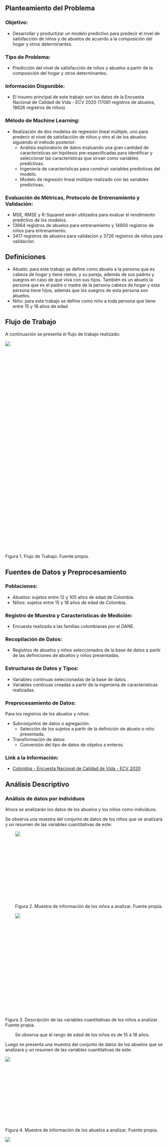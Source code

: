 <span class="c1"></span>

## <span class="c4">Planteamiento del Problema</span>

<span class="c4"></span>

### <span class="c20">O</span><span class="c4">bjetivo:</span>

<span class="c4"></span>

*   <span class="c1">Desarrollar y productizar un modelo predictivo para predecir el nivel de satisfacción de niños y de abuelos de acuerdo a la composición del hogar y otros determinantes.</span>

<span class="c1"></span>

### <span class="c4">Tipo de Problema:</span>

<span class="c1"></span>

*   <span class="c1">Predicción del nivel de satisfacción de niños y abuelos a partir de la composición del hogar y otros determinantes.</span>

<span class="c1"></span>

### <span class="c4">Información Disponible:</span>

<span class="c4"></span>

*   <span class="c1">El insumo principal de este trabajo son los datos de la Encuesta Nacional de Calidad de Vida - ECV 2020 (17081 registros de abuelos, 18626 registros de niños).</span>

<span class="c1"></span>

### <span class="c4">Método de Machine Learning:</span>

<span class="c1"></span>

- <span class="c1">Realización de dos modelos de regresión lineal múltiple, uno para predecir el nivel de satisfacción de niños y otro el de los abuelos siguiendo el método posterior:</span>
  -   <span class="c1">Análisis exploratorio de datos evaluando una gran cantidad de características sin hipótesis pre-especificadas para identificar y seleccionar las características que sirvan como variables predictivas.</span>
  -   <span class="c1">Ingeniería de características para construir variables predictivas del modelo.</span>
  -   <span>Modelo de regresión lineal múltiple realizado con las variables predictivas.</span><span class="c25"> </span>

<span class="c20 c25 c28"></span>

### <span class="c4">Evaluación de Métricas, Protocolo de Entrenamiento y Validación:</span>

<span class="c4"></span>

*   <span class="c1">MSE, RMSE y R-Squared serán utilizados para evaluar el rendimiento predictivo de los modelos.</span>
*   <span class="c1">13664 registros de abuelos para entrenamiento y 14900 registros de niños para entrenamiento.</span>
*   <span class="c1">3417 registros de abuelos para validación y 3726 registros de niños para validación.</span>

<span class="c1"></span>

## <span class="c4">Definiciones</span>

*   <span class="c1">Abuelo: para este trabajo se define como abuelo a la persona que es cabeza de hogar y tiene nietos, y su pareja, además de sus padres y suegros en caso de que viva con sus hijos. También es un abuelo la persona que es el padre o madre de la persona cabeza de hogar y esta persona tiene hijos, además que los suegros de esta persona son abuelos.</span>
*   <span class="c1">Niño: para este trabajo se define como niño a toda persona que tiene entre 15 y 18 años de edad.</span>

<span class="c1"></span>

## <span class="c4">Flujo de Trabajo</span>

<span class="c4"></span>

<span class="c1">A continuación se presenta el flujo de trabajo realizado:</span>

<span style="overflow: hidden; display: inline-block; margin: 0.00px 0.00px; border: 0.00px solid #000000; transform: rotate(0.00rad) translateZ(0px); -webkit-transform: rotate(0.00rad) translateZ(0px); width: 601.70px; height: 666.67px;">![](images/image11.png)</span>

<span class="c5">Figura 1\.</span> <span class="c9">Flujo de Trabajo. Fuente propia.</span>

<span class="c1"></span>

## <span class="c4">Fuentes de Datos y Preprocesamiento</span>

<span class="c4"></span>

### <span class="c4">Poblaciones:</span>

<span class="c1"></span>

*   <span class="c1">Abuelos: sujetos entre 12 y 105 años de edad de Colombia.</span>
*   <span class="c1">Niños: sujetos entre 15 y 18 años de edad de Colombia.</span>

<span class="c1"></span>

### <span class="c4">Registro de Muestra y Características de Medición:</span>

<span class="c1"></span>

*   <span class="c1">Encuesta realizada a las familias colombianas por el DANE.</span>

<span class="c1"></span>

### <span class="c4">Recopilación de Datos:</span>

<span class="c1"></span>

*   <span class="c1">Registros de abuelos y niños seleccionados de la base de datos a partir de las definiciones de abuelos y niños presentadas.</span>

<span class="c1"></span>

### <span class="c4">Estructuras de Datos y Tipos:</span>

<span class="c1"></span>

*   <span class="c1">Variables continuas seleccionadas de la base de datos.</span>
*   <span class="c1">Variables continuas creadas a partir de la ingeniería de características realizadas.</span>

<span class="c4"></span>

### <span class="c4">Preprocesamiento de Datos:</span>

<span class="c4"></span>

<span class="c1">Para los registros de los abuelos y niños:</span>

* <span class="c1">Subconjuntos de datos o agregación:</span>
  * <span class="c1">Selección de los sujetos a partir de la definición de abuelo o niño presentada.</span>
* <span class="c1">Transformación de datos:</span>
  * <span class="c1">Conversión del tipo de datos de objetos a enteros.</span>

<span class="c1"></span>

### <span class="c4">Link a la Información:</span>

<span class="c4"></span>

*   <span class="c22">[Colombia - Encuesta Nacional de Calidad de Vida - ECV 2020](https://www.google.com/url?q=https://microdatos.dane.gov.co/index.php/catalog/718/get_microdata&sa=D&source=editors&ust=1651468799389679&usg=AOvVaw0762i5vpCcXCnA1XNwGwhp)</span><span class="c1"> </span>

<span class="c1"></span>

## <span class="c4">Análisis Descriptivo</span>

<span class="c4"></span>

### <span class="c4">Análisis de datos por individuos</span>

<span class="c4"></span>

<span class="c16">Ahora se analizarán los datos de los abuelos y los niños como individuos.</span>

<span class="c1">Se observa una muestra del conjunto de datos de los niños que se analizará y un resumen de las variables cuantitativas de este:</span>

<span class="c1"></span>

<span>        </span><span style="overflow: hidden; display: inline-block; margin: 0.00px 0.00px; border: 0.00px solid #000000; transform: rotate(0.00rad) translateZ(0px); -webkit-transform: rotate(0.00rad) translateZ(0px); width: 349.00px; height: 214.00px;">![](images/image7.png)</span>

<span>        </span><span class="c5">Figura 2\.</span> <span class="c18">Muestra de información de los niños a analizar. Fuente propia.</span>

<span>        </span><span style="overflow: hidden; display: inline-block; margin: 0.00px 0.00px; border: 0.00px solid #000000; transform: rotate(0.00rad) translateZ(0px); -webkit-transform: rotate(0.00rad) translateZ(0px); width: 188.00px; height: 315.00px;">![](images/image17.png)</span>

<span class="c5">Figura 3\.</span> <span class="c9">Descripción de las variables cuantitativas de los niños a analizar. Fuente propia.</span>

<span class="c1"></span>

<span class="c1">        Se observa que el rango de edad de los niños es de 15 a 18 años.</span>

<span class="c1"></span>

<span class="c1">Luego se presenta una muestra del conjunto de datos de los abuelos que se analizará y un resumen de las variables cuantitativas de este:</span>

<span class="c1"></span>

<span style="overflow: hidden; display: inline-block; margin: 0.00px 0.00px; border: 0.00px solid #000000; transform: rotate(0.00rad) translateZ(0px); -webkit-transform: rotate(0.00rad) translateZ(0px); width: 400.00px; height: 212.00px;">![](images/image4.png)</span>

<span class="c5">Figura 4\.</span> <span class="c18">Muestra de información de los abuelos a analizar. Fuente propia.</span>

<span class="c2"></span>

<span class="c2"></span>

<span style="overflow: hidden; display: inline-block; margin: 0.00px 0.00px; border: 0.00px solid #000000; transform: rotate(0.00rad) translateZ(0px); -webkit-transform: rotate(0.00rad) translateZ(0px); width: 184.00px; height: 311.00px;">![](images/image3.png)</span>

<span class="c5">Figura 5\.</span> <span class="c9">Descripción de las variables cuantitativas de los abuelos a analizar. Fuente propia.</span>

<span class="c1"></span>

<span class="c2">Se observa que el rango de edad de los abuelos es de 16 a 105 años.</span>

<span class="c2"></span>

#### <span class="c4">Análisis de individuos por el sexo</span>

<span class="c2"></span>

<span class="c2">Seguidamente se representan los datos del sexo por medio de un gráfico de barras comparativo, donde se muestra la cantidad de niños y abuelos con sexo masculino y femenino.</span>

<span class="c2"></span>

<span style="overflow: hidden; display: inline-block; margin: 0.00px 0.00px; border: 0.00px solid #000000; transform: rotate(0.00rad) translateZ(0px); -webkit-transform: rotate(0.00rad) translateZ(0px); width: 510.00px; height: 470.00px;">![](images/image1.png)</span>

<span class="c5">Figura 6\.</span> <span class="c9">Gráfico de barras comparativo de niños y abuelos por sexo. Fuente propia.</span>

<span class="c1"></span>

<span class="c2">Se nota que para los abuelos hay más mujeres que hombres mientras que para los niños las cantidades de niños y niñas son similares.</span>

<span class="c4"></span>

#### <span class="c4">Análisis de datos por la edad</span>

<span class="c4"></span>

<span class="c2">Ahora se representan los datos de edad, los cuales se dividen en edad de niños y edad de abuelos.</span>

<span class="c2"></span>

<span class="c2">Edad de los niños:</span>

<span class="c16">        </span><span style="overflow: hidden; display: inline-block; margin: 0.00px 0.00px; border: 0.00px solid #000000; transform: rotate(0.00rad) translateZ(0px); -webkit-transform: rotate(0.00rad) translateZ(0px); width: 463.00px; height: 436.00px;">![](images/image6.png)</span>

<span class="c5">Figura 7\.</span> <span class="c9">Gráfico de barras de las edades de los niños. Fuente propia.</span>

<span class="c1"></span>

<span class="c1">Se nota que las proporciones de edades de los niños son similares.</span>

<span class="c1"></span>

<span class="c1">Edad de los abuelos:</span>

<span class="c1"></span>

<span style="overflow: hidden; display: inline-block; margin: 0.00px 0.00px; border: 0.00px solid #000000; transform: rotate(0.00rad) translateZ(0px); -webkit-transform: rotate(0.00rad) translateZ(0px); width: 144.00px; height: 191.00px;">![](images/image12.png)</span>

<span class="c5">Figura 8\.</span> <span class="c9">Tabla de las edades de los niños. Fuente propia.</span>

<span class="c1"></span>

<span style="overflow: hidden; display: inline-block; margin: 0.00px 0.00px; border: 0.00px solid #000000; transform: rotate(0.00rad) translateZ(0px); -webkit-transform: rotate(0.00rad) translateZ(0px); width: 503.00px; height: 482.00px;">![](images/image16.png)</span>

<span class="c5">Figura 9\.</span> <span class="c18">Gráfico de dispersión de las edades de los abuelos. Fuente propia.</span>

<span class="c1"></span>

<span>Cabe aclarar que se utilizó una gráfica diferente al gráfico de barras utilizado para las edades de los niños debido al rango de edad de los abuelos, por lo que se decidió realizar un gráfico de dispersión Edad vs. Cantidad para mostrar la cantidad de</span><span class="c23"> personas en cierto rango de edad de los abuelos. Al mirar la gráfica se observa qu</span><span class="c23 c26">e la mayoría de los abuelos se encuentran entre los 40 y los 80 años de edad.</span>

<span class="c4"></span>

#### <span class="c4">Análisis de datos según la etnia, pueblo o cultura</span>

<span class="c4"></span>

<span class="c2">Después se representan los datos de las etnias/culturas tanto de los niños como de los abuelos en un gráfico de barras comparativo.</span>

<span style="overflow: hidden; display: inline-block; margin: 0.00px 0.00px; border: 0.00px solid #000000; transform: rotate(0.00rad) translateZ(0px); -webkit-transform: rotate(0.00rad) translateZ(0px); width: 463.00px; height: 742.00px;">![](images/image9.jpg)</span>

<span class="c5">Figura 10\.</span> <span class="c18">Gráfico de barras comparativo de las etnias y culturas de los abuelos y niños. Fuente propia.</span>

<span class="c1"></span>

<span class="c2">Se aprecia que la mayoría de abuelos y niños no pertenecen a una etnia o cultura en específico y que en los datos hay muy poca representación de otras etnias y culturas.</span>

<span class="c2"></span>

<span class="c1"></span>

### <span class="c4">Análisis de datos por hogares</span>

<span class="c4"></span>

<span class="c2">Ahora se analizarán los datos de los hogares donde viven los abuelos y los niños.</span>

<span class="c2"></span>

<span class="c2">Se observa una muestra del conjunto de datos de los niños que se analizará y un resumen de las variables cualitativas de este:</span>

<span class="c2"></span>

<span style="overflow: hidden; display: inline-block; margin: 0.00px 0.00px; border: 0.00px solid #000000; transform: rotate(0.00rad) translateZ(0px); -webkit-transform: rotate(0.00rad) translateZ(0px); width: 293.00px; height: 196.00px;">![](images/image15.png)</span>

<span class="c5">Figura 11\.</span> <span class="c9">Muestra de información de los hogares de los niños a analizar. Fuente propia.</span>

<span class="c9"></span>

<span style="overflow: hidden; display: inline-block; margin: 0.00px 0.00px; border: 0.00px solid #000000; transform: rotate(0.00rad) translateZ(0px); -webkit-transform: rotate(0.00rad) translateZ(0px); width: 344.00px; height: 162.00px;">![](images/image14.png)</span>

<span class="c5">Figura 12\.</span> <span class="c9">Descripción de las variables cualitativas de los hogares de los niños a analizar. Fuente propia.</span>

<span class="c9"></span>

<span class="c1">Se aprecia que la gran parte de los hogares encuestados considera que están seguros, que se encuentran en la pobreza y dicen no tener internet.</span>

<span class="c2"></span>

<span style="overflow: hidden; display: inline-block; margin: 0.00px 0.00px; border: 0.00px solid #000000; transform: rotate(0.00rad) translateZ(0px); -webkit-transform: rotate(0.00rad) translateZ(0px); width: 353.00px; height: 194.00px;">![](images/image13.png)</span>

<span class="c5">Figura 13\.</span> <span class="c18">Muestra de información de los hogares de los abuelos a analizar. Fuente propia.</span>

<span style="overflow: hidden; display: inline-block; margin: 0.00px 0.00px; border: 0.00px solid #000000; transform: rotate(0.00rad) translateZ(0px); -webkit-transform: rotate(0.00rad) translateZ(0px); width: 391.00px; height: 168.00px;">![](images/image8.png)</span>

<span class="c5">Figura 14\.</span> <span class="c9">Descripción de las variables cualitativas de los hogares de los abuelos a analizar. Fuente propia.</span>

<span class="c1"></span>

<span class="c2">Se observa que la mayoría de los hogares en los que residen abuelos se encuentran en condiciones similares a los hogares en los que residen los niños.</span>

<span class="c2"></span>

#### <span class="c4">Análisis de datos según sentimiento de seguridad</span>

<span class="c4"></span>

<span class="c16">Ahora se representan los datos de sentimiento de seguridad en los hogares donde residen los niños por medio de un gráfico de barras comparativo.</span>

<span class="c2"></span>

<span style="overflow: hidden; display: inline-block; margin: 0.00px 0.00px; border: 0.00px solid #000000; transform: rotate(0.00rad) translateZ(0px); -webkit-transform: rotate(0.00rad) translateZ(0px); width: 601.70px; height: 556.00px;">![](images/image5.jpg)</span>

<span class="c5">Figura 15\.</span> <span class="c18">Gráfico de barras comparativo de niños y abuelos por sentimiento de seguridad.</span><span class="c18"> Fuente propia.</span>

<span class="c2"></span>

<span class="c2">Al analizar el gráfico se observa que la mayoría de hogares donde residen los abuelos y los niños se sienten seguros.</span>

<span class="c16 c24"></span>

<span class="c2"></span>

#### <span class="c4">Análisis de datos según sentimiento de pobreza</span>

<span class="c4"></span>

<span class="c2">Luego representamos los datos de sentimiento de pobreza de hogares donde residen niños y abuelos por medio de un gráfico de barras comparativo.</span>

<span class="c2"></span>

<span style="overflow: hidden; display: inline-block; margin: 0.00px 0.00px; border: 0.00px solid #000000; transform: rotate(0.00rad) translateZ(0px); -webkit-transform: rotate(0.00rad) translateZ(0px); width: 601.70px; height: 544.00px;">![](images/image10.jpg)</span>

<span class="c5">Figura 16\.</span> <span class="c18">Gráfico de barras comparativo de niños y abuelos por sentimiento de pobreza. Fuente propia.</span>

<span class="c2"></span>

<span class="c2">Se aprecia que la proporción de sentimiento de pobreza es similar tanto en los hogares donde residen niños como en los hogares donde residen abuelos, predominando los hogares que sienten que están en la pobreza.</span>

<span class="c2"></span>

#### <span class="c4">Análisis de datos según la tenencia de internet</span>

<span class="c4"></span>

<span class="c2">Ahora se representan los datos sobre los hogares donde residen niños y abuelos que tienen internet.</span>

<span class="c2"></span>

<span style="overflow: hidden; display: inline-block; margin: 0.00px 0.00px; border: 0.00px solid #000000; transform: rotate(0.00rad) translateZ(0px); -webkit-transform: rotate(0.00rad) translateZ(0px); width: 601.70px; height: 544.00px;">![](images/image2.jpg)</span>

<span class="c5">Figura 17\.</span> <span class="c9">Gráfico de barras comparativo de niños y abuelos por tenencia de internet. Fuente propia.</span>

<span class="c9"></span>

<span class="c16">Se nota que hay más hogares donde residen niños sin internet que hogares donde residen abuelos, y se nota una proporción similar en ambos casos.</span>

<span class="c4"></span>

## <span class="c4">Desarrollo de los Modelos y Validación</span>

### <span class="c4">Software Utilizado:</span>

<span class="c1"></span>

*   <span>Modelos realizados en</span> <span class="c22">[Google Collaboratory](https://www.google.com/url?q=https://colab.research.google.com/notebooks/welcome.ipynb?hl%3Des&sa=D&source=editors&ust=1651468799400076&usg=AOvVaw3BsmzIFA0LLERerLBE2zcG)</span><span> con el lenguaje de programación Python utilizando la librería</span> <span class="c22">[Sklearn](https://www.google.com/url?q=https://scikit-learn.org/stable/&sa=D&source=editors&ust=1651468799400362&usg=AOvVaw23RUSQiQ8kNy3KoPx_MyLq)</span><span class="c1">.</span>

<span class="c1"></span>

### <span class="c4">Entrenamiento y Validación de los Modelos:</span>

<span class="c1"></span>

*   <span class="c1">Entrenamiento completado utilizando 13664 registros de abuelos y 14900 registros de niños.</span>

<span class="c1"></span>

### <span class="c4">Características Seleccionadas y Entrada a los Modelos:</span>

<span class="c4"></span>

<span class="c1">Las características se seleccionaron teniendo en cuenta la revisión de literatura que se realizó previa al desarrollo de los modelos que permitió llevar a cabo  la ingeniería de características y con base en la evaluación de la correlación de las variables que ya se presentaban en la base de datos.</span>

<span class="c1"></span>

*   <span class="c1">Para el modelo de los abuelos: 'step_in_life', 'free_time_satisfaction', 'health_satisfaction', 'happiness_yesterday', 'life_worthiness', 'job_satisfaction', 'safety_satisfaction', 'worried_level', 'sadness_level', 'home_life_conditions', 'childhouse_home', 'home_incomes', 'kids_amount', 'teenagers_amount', 'sons_amount', 'has_partner'.</span>
*   <span class="c1">Para el modelo de los niños: 'step_in_life', 'free_time_satisfaction', 'health_satisfaction', 'happiness_yesterday', 'life_worthiness', 'life_satisfaction', 'safety_satisfaction', 'worried_level' 'sadness_level', 'home_life_conditions', 'childhouse_home', 'has_internet', 'poverty', 'live_after_5_years'.</span>

<span class="c1"></span>

### <span class="c4">Variable a Predecir y Salida de los Modelos:</span>

<span class="c1"></span>

*   <span>Al realizar el análisis exploratorio en la base de datos se identificó que la variable</span> <span class="c20">‘life_satisfaction’</span><span class="c1"> permite demostrar el nivel de satisfacción de niños y de abuelos de acuerdo a las características seleccionadas, por lo cual, se escogió como variable a predecir tanto para niños como para abuelos.</span>

<span class="c1"></span>

### <span class="c4">Método de Validación:</span>

<span class="c1"></span>

*   <span class="c1">Validación realizada utilizando 3417 registros de abuelos y 3726 registros de niños.</span>

<span class="c1"></span>

### <span class="c4">Reproducibilidad y Reutilización del Código:</span>

<span class="c1"></span>

* <span class="c1">Modelos para niños y abuelos:</span>
  * <span class="c22">[código fuente en Google Colab](https://www.google.com/url?q=https://colab.research.google.com/drive/16ONg9wMgshDy7LWFBoMfQunBwa7dj6cN?usp%3Dsharing&sa=D&source=editors&ust=1651468799402566&usg=AOvVaw0tWC-t0il-rrEOolSu0QME)</span>
  * <span class="c22">[código fuente en Github](https://www.google.com/url?q=https://github.com/CloaizaF/Trabajo_TAE_1&sa=D&source=editors&ust=1651468799402863&usg=AOvVaw31tac89dtWBVZVogcProDa)</span>

* <span class="c1">Modelos para niños y abuelos en producción:</span>
  * <span class="c22">[back end](https://www.google.com/url?q=https://github.com/jumarinr/satisfaccion_model&sa=D&source=editors&ust=1651468799403202&usg=AOvVaw3pevcbDMtaaZVaWmw5dmLJ)</span>
  * <span class="c22">[front end](https://www.google.com/url?q=https://github.com/jumarinr/prediction-satisfaction&sa=D&source=editors&ust=1651468799403461&usg=AOvVaw3QCVXGL6IQglMXrpFoWwiZ)</span>

<span class="c4"></span>

## <span class="c4">Modelo en Producción</span>

<span class="c4"></span>

*   <span class="c22">[Link a la aplicación web](https://www.google.com/url?q=https://prediction-satisfaction.herokuapp.com/&sa=D&source=editors&ust=1651468799403947&usg=AOvVaw0PChPHa0Ek07fy4ydWjeIk)</span>

<span class="c1"></span>

## <span class="c4">Video Promocional</span>

<span class="c4"></span>

*   <span class="c22">[Link al video promocional](https://www.google.com/url?q=https://www.youtube.com/watch?v%3D1mPLnMfjhQg%26feature%3Dyoutu.be&sa=D&source=editors&ust=1651468799404484&usg=AOvVaw1it3N2rSRbObLFzEvM979f)</span>

<span class="c1"></span>

## <span class="c4">Conclusiones</span>

<span class="c4"></span>

*   <span>Como conclusión del trabajo cabe resaltar que la estimación de algo tan subjetivo como lo es la satisfacción con la vida de alguien es bastante retador  de acotar usando criterios aunque estos estén fundamentados con estudios, principalmente por la heterogeneidad de los grupos estudiados; sin embargo, gracias al análisis exploratorio se pudo asociar la satisfacción con la vida con varias de las preguntas que se realizaron en la encuesta,</span> <span class="c2">estas tenían que ver principalmente con lo cómodo que se encontraban los encuestados con su tiempo libre, seguridad, empleo, entre otras.</span>
*   <span class="c2">Por otra parte la gran parte de las variables que se crearon haciendo uso de la ingeniería de características tuvieron poca correlación con la variable a predecir, futuros estudios deben realizarse con el fin de encontrar mejores  criterios.</span>
*   <span class="c16">Con respecto a las métricas usadas para evaluar la predicción del modelo se puede notar que el usado para abuelos es un poco menos preciso que el modelo para niños, esto puede comprobarse por ejemplo, al observar el error cuadrático medio de ambos modelos, siendo de 1.70 y 1.22 respectivamente, esto es debido a que las variables usadas para el modelo de los niños presentan una mayor correlación que los abuelos en la gran mayoría de la variables seleccionadas, esto se evidencia ya que se obtuvo un</span> <span class="c11 c16">R^2 de</span> <span class="c2">0.48 y 0.54 para abuelos y niños respectivamente.</span>

<span class="c2"></span>

## <span class="c4">Referencias</span>

<span class="c4"></span>

<span>Gadermann, A. M., Guhn, M., & Zumbo, B. D. (2010). Investigating the Substantive Aspect of Construct Validity for the Satisfaction with Life Scale Adapted for Children: A Focus on Cognitive Processes.</span> <span class="c11">Social Indicators Research</span><span>,</span> <span class="c11">100</span><span>(1), 37–60\.</span> <span class="c22">[https://doi.org/10.1007/s11205-010-9603-x](https://www.google.com/url?q=https://doi.org/10.1007/s11205-010-9603-x&sa=D&source=editors&ust=1651468799406033&usg=AOvVaw210DIzqFUHA600OU_K-x5h)</span>

<span class="c1"></span>

<span>Migliorini, L., Tassara, T., & Rania, N. (2018). A Study of Subjective Well-Being and Life Satisfaction in Italy: how are Children doing at 8 years of Age?</span> <span class="c11">Child Indicators Research</span><span>,</span> <span class="c11">12</span><span>(1), 49–69\.</span> <span class="c22">[https://doi.org/10.1007/s12187-017-9514-3](https://www.google.com/url?q=https://doi.org/10.1007/s12187-017-9514-3&sa=D&source=editors&ust=1651468799406507&usg=AOvVaw3PAlBy7GTWz3Fc_45zPpGC)</span>

<span class="c1"></span>

<span>Ní Mhaoláin, A. M., Gallagher, D., O Connell, H., Chin, A. V., Bruce, I., Hamilton, F., Teehee, E., Coen, R., Coakley, D., Cunningham, C., Walsh, J. B., & Lawlor, B. A. (2011). Subjective well-being amongst community-dwelling elders: what determines satisfaction with life? Findings from the Dublin Healthy Aging Study.</span> <span class="c11">International Psychogeriatrics</span><span>,</span> <span class="c11">24</span><span>(2), 316–323\.</span> <span class="c22">[https://doi.org/10.1017/s1041610211001360](https://www.google.com/url?q=https://doi.org/10.1017/s1041610211001360&sa=D&source=editors&ust=1651468799406986&usg=AOvVaw2qAGU_Wo4_MqGzW2Lre_i7)</span>

<span class="c1"></span>

<span>Ranzijn, R., & Luszcz, M. (2000). Measurement of Subjective Quality of Life of Elders.</span> <span class="c11">The International Journal of Aging and Human Development</span><span>,</span> <span class="c11">50</span><span>(4), 263–278\.</span> <span class="c22">[https://doi.org/10.2190/4b0w-amgu-2ndx-cyuq](https://www.google.com/url?q=https://doi.org/10.2190/4b0w-amgu-2ndx-cyuq&sa=D&source=editors&ust=1651468799407426&usg=AOvVaw0A8989ok0LqAn6qh7pG_fr)</span>

<span class="c1"></span>

<span>Stevens, L. M., Mortazavi, B. J., Deo, R. C., Curtis, L., & Kao, D. P. (2020). Recommendations for Reporting Machine Learning Analyses in Clinical Research.</span> <span class="c11">Circulation: Cardiovascular Quality and Outcomes</span><span>,</span> <span class="c11">13</span><span>(10).</span> <span class="c22">[https://doi.org/10.1161/circoutcomes.120.006556](https://www.google.com/url?q=https://doi.org/10.1161/circoutcomes.120.006556&sa=D&source=editors&ust=1651468799407887&usg=AOvVaw0onRU2FrbcwyLcoXjah9Eb)</span><span> </span>

<span class="c1"></span>

<span class="c20">        </span>

<div>

<span class="c1"></span>

</div>
